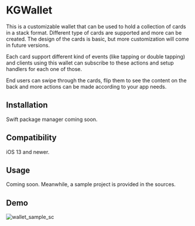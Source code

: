# KGWallet

This is a customizable wallet that can be used to hold a collection of cards in a stack format. Different type of cards are supported and more can be created. 
The design of the cards is basic, but more customization will come in future versions. 

Each card support different kind of events (like tapping or double tapping) and clients using this wallet can subscribe to these actions and setup handlers for each one of those. 

End users can swipe through the cards, flip them to see the content on the back and more actions can be made according to your app needs. 

## Installation

Swift package manager coming soon.

## Compatibility

iOS 13 and newer.

## Usage

Coming soon. 
Meanwhile, a sample project is provided in the sources. 

## Demo

![wallet_sample_sc](https://user-images.githubusercontent.com/20460404/117461041-83824180-af23-11eb-89f0-c59e5fa7d2dd.gif)

